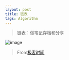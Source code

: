 ```yaml
---
layout: post
title: 链表
tags: Algorithm
---
```

> 链表：做笔记存档和分享

![image](http://upyun.midnight2104.com/blog/20190224/list.png)

> From[极客时间](https://time.geekbang.org/)
